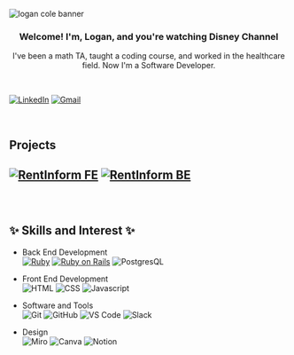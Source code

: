 ![logan cole banner](https://user-images.githubusercontent.com/112587650/254411530-d5c0e083-5642-4032-a969-431f973db5a0.gif)

<h3 align="center"> Welcome! I'm, Logan, and you're watching Disney Channel</h3>
<p align="center"> I've been a math TA, taught a coding course, and worked in the healthcare field. Now I'm a Software Developer. </p>

<br>

[![LinkedIn](https://img.shields.io/badge/linkedin-%230077B5.svg?style=for-the-badge&logo=linkedin&logoColor=white)](https://www.linkedin.com/in/logan-cole-exasper) [![Gmail](https://img.shields.io/badge/Gmail-D14836?style=for-the-badge&logo=gmail&logoColor=white)](mailto:emtlogancole@gmail.com)

<br>

<h2> Projects <h2>
  
[![RentInform FE](https://github-readme-stats.vercel.app/api/pin/?username=rentinform&repo=rent-inform-fe)](https://github.com/rentinform/)
[![RentInform BE](https://github-readme-stats.vercel.app/api/pin/?username=rentinform&repo=be-rent-inform)](https://github.com/rentinform/)

<br>

<h2>✨ Skills and Interest ✨</h2>

- Back End Development <br>
[![Ruby](https://img.shields.io/badge/Ruby-CC342D?style=for-the-badge&logo=ruby&logoColor=white)](https://ruby-lang.org)
[![Ruby on Rails](https://img.shields.io/badge/Ruby_on_Rails-CC0000?style=for-the-badge&logo=ruby-on-rails&logoColor=white)](https://rubyonrails.org/)
![PostgresQL](https://img.shields.io/badge/PostgreSQL-316192?style=for-the-badge&logo=postgresql&logoColor=white)

- Front End Development <br>
![HTML](https://img.shields.io/badge/HTML5-E34F26?style=for-the-badge&logo=html5&logoColor=white)
![CSS](https://img.shields.io/badge/CSS3-1572B6?style=for-the-badge&logo=css3&logoColor=white)
![Javascript](https://img.shields.io/badge/JavaScript-F7DF1E?style=for-the-badge&logo=javascript&logoColor=black)

- Software and Tools <br>
![Git](https://img.shields.io/badge/GIT-E44C30?style=for-the-badge&logo=git&logoColor=white)
![GitHub](https://img.shields.io/badge/GitHub-100000?style=for-the-badge&logo=github&logoColor=white)
![VS Code](https://img.shields.io/badge/Visual_Studio_Code-0078D4?style=for-the-badge&logo=visual%20studio%20code&logoColor=white)
![Slack](https://img.shields.io/badge/Slack-4A154B?style=for-the-badge&logo=slack&logoColor=white)

- Design <br>
![Miro](https://img.shields.io/badge/Miro-050038?style=for-the-badge&logo=Miro&logoColor=white)
![Canva](https://img.shields.io/badge/Canva-%2300C4CC.svg?&style=for-the-badge&logo=Canva&logoColor=white)
![Notion](https://img.shields.io/badge/Notion-000000?style=for-the-badge&logo=notion&logoColor=white)
  
<!--
### Hi there 👋
**exasperlnc/exasperlnc** is a ✨ _special_ ✨ repository because its `README.md` (this file) appears on your GitHub profile.

Here are some ideas to get you started:

- 🔭 I’m currently working on ...
- 🌱 I’m currently learning Java!
- 👯 I’m looking to collaborate on ...
- 🤔 I’m looking for help with ...
- 💬 Ask me about ...
- 📫 How to reach me: ...
- 😄 Pronouns: ...
- ⚡ Fun fact: ...
-->
